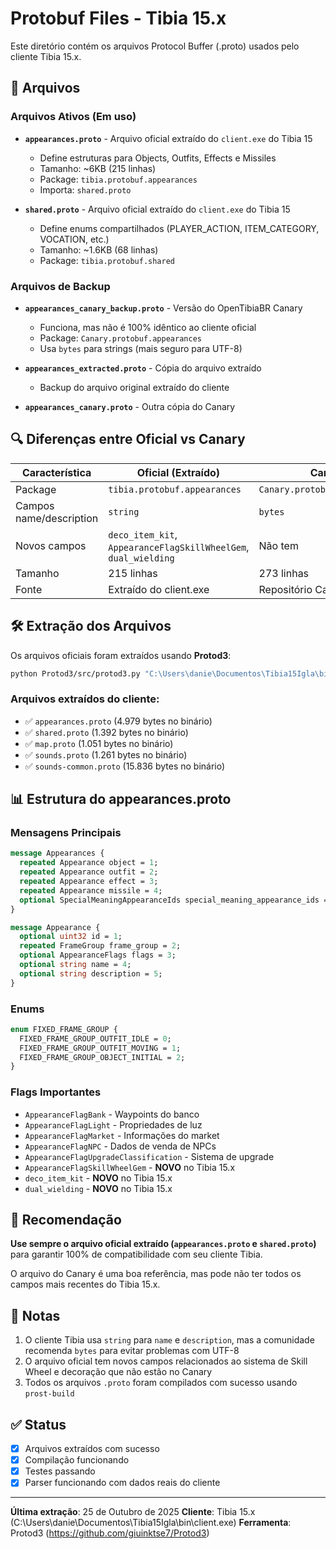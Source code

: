 # Protobuf Files - Tibia 15.x

Este diretório contém os arquivos Protocol Buffer (.proto) usados pelo cliente Tibia 15.x.

## 📁 Arquivos

### Arquivos Ativos (Em uso)

- **`appearances.proto`** - Arquivo oficial extraído do `client.exe` do Tibia 15
  - Define estruturas para Objects, Outfits, Effects e Missiles
  - Tamanho: ~6KB (215 linhas)
  - Package: `tibia.protobuf.appearances`
  - Importa: `shared.proto`

- **`shared.proto`** - Arquivo oficial extraído do `client.exe` do Tibia 15
  - Define enums compartilhados (PLAYER_ACTION, ITEM_CATEGORY, VOCATION, etc.)
  - Tamanho: ~1.6KB (68 linhas)
  - Package: `tibia.protobuf.shared`

### Arquivos de Backup

- **`appearances_canary_backup.proto`** - Versão do OpenTibiaBR Canary
  - Funciona, mas não é 100% idêntico ao cliente oficial
  - Package: `Canary.protobuf.appearances`
  - Usa `bytes` para strings (mais seguro para UTF-8)

- **`appearances_extracted.proto`** - Cópia do arquivo extraído
  - Backup do arquivo original extraído do cliente

- **`appearances_canary.proto`** - Outra cópia do Canary

## 🔍 Diferenças entre Oficial vs Canary

| Característica | Oficial (Extraído) | Canary |
|---------------|-------------------|---------|
| Package | `tibia.protobuf.appearances` | `Canary.protobuf.appearances` |
| Campos name/description | `string` | `bytes` |
| Novos campos | `deco_item_kit`, `AppearanceFlagSkillWheelGem`, `dual_wielding` | Não tem |
| Tamanho | 215 linhas | 273 linhas |
| Fonte | Extraído do client.exe | Repositório Canary |

## 🛠️ Extração dos Arquivos

Os arquivos oficiais foram extraídos usando **Protod3**:
```bash
python Protod3/src/protod3.py "C:\Users\danie\Documentos\Tibia15Igla\bin\client.exe"
```

### Arquivos extraídos do cliente:
- ✅ `appearances.proto` (4.979 bytes no binário)
- ✅ `shared.proto` (1.392 bytes no binário)
- ✅ `map.proto` (1.051 bytes no binário)
- ✅ `sounds.proto` (1.261 bytes no binário)
- ✅ `sounds-common.proto` (15.836 bytes no binário)

## 📊 Estrutura do appearances.proto

### Mensagens Principais

```protobuf
message Appearances {
  repeated Appearance object = 1;
  repeated Appearance outfit = 2;
  repeated Appearance effect = 3;
  repeated Appearance missile = 4;
  optional SpecialMeaningAppearanceIds special_meaning_appearance_ids = 5;
}

message Appearance {
  optional uint32 id = 1;
  repeated FrameGroup frame_group = 2;
  optional AppearanceFlags flags = 3;
  optional string name = 4;
  optional string description = 5;
}
```

### Enums

```protobuf
enum FIXED_FRAME_GROUP {
  FIXED_FRAME_GROUP_OUTFIT_IDLE = 0;
  FIXED_FRAME_GROUP_OUTFIT_MOVING = 1;
  FIXED_FRAME_GROUP_OBJECT_INITIAL = 2;
}
```

### Flags Importantes

- `AppearanceFlagBank` - Waypoints do banco
- `AppearanceFlagLight` - Propriedades de luz
- `AppearanceFlagMarket` - Informações do market
- `AppearanceFlagNPC` - Dados de venda de NPCs
- `AppearanceFlagUpgradeClassification` - Sistema de upgrade
- `AppearanceFlagSkillWheelGem` - **NOVO** no Tibia 15.x
- `deco_item_kit` - **NOVO** no Tibia 15.x
- `dual_wielding` - **NOVO** no Tibia 15.x

## 🔄 Recomendação

**Use sempre o arquivo oficial extraído (`appearances.proto` e `shared.proto`)** para garantir 100% de compatibilidade com seu cliente Tibia.

O arquivo do Canary é uma boa referência, mas pode não ter todos os campos mais recentes do Tibia 15.x.

## 📝 Notas

1. O cliente Tibia usa `string` para `name` e `description`, mas a comunidade recomenda `bytes` para evitar problemas com UTF-8
2. O arquivo oficial tem novos campos relacionados ao sistema de Skill Wheel e decoração que não estão no Canary
3. Todos os arquivos `.proto` foram compilados com sucesso usando `prost-build`

## ✅ Status

- [x] Arquivos extraídos com sucesso
- [x] Compilação funcionando
- [x] Testes passando
- [x] Parser funcionando com dados reais do cliente

---

**Última extração**: 25 de Outubro de 2025
**Cliente**: Tibia 15.x (C:\Users\danie\Documentos\Tibia15Igla\bin\client.exe)
**Ferramenta**: Protod3 (https://github.com/giuinktse7/Protod3)
